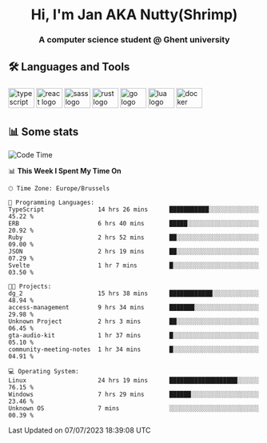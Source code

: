 <h1 align="center">Hi, I'm Jan AKA Nutty(Shrimp)</h1>
<h3 align="center">A computer science student @ Ghent university</h3>

<h2 align="left">🛠️ Languages and Tools</h2>

###

<div align="left">
  <img src="https://cdn.jsdelivr.net/gh/devicons/devicon/icons/typescript/typescript-original.svg" height="40" width="52" alt="typescript logo"  />
  <img src="https://cdn.jsdelivr.net/gh/devicons/devicon/icons/react/react-original.svg" height="40" width="52" alt="react logo"  />
  <img src="https://cdn.jsdelivr.net/gh/devicons/devicon/icons/sass/sass-original.svg" height="40" width="52" alt="sass logo"  />
  <img src="https://cdn.jsdelivr.net/gh/devicons/devicon/icons/rust/rust-plain.svg" height="40" width="52" alt="rust logo"  />
  <img src="https://cdn.jsdelivr.net/gh/devicons/devicon/icons/go/go-original.svg" height="40" width="52" alt="go logo"  />
  <img src="https://cdn.jsdelivr.net/gh/devicons/devicon/icons/lua/lua-original.svg" height="40" width="52" alt="lua logo"  />
  <img src="https://cdn.jsdelivr.net/gh/devicons/devicon/icons/docker/docker-original.svg" height="40" width="52" alt="docker logo"  />
</div>

<h2>📊 Some stats</h2>

<!--START_SECTION:waka-->
![Code Time](http://img.shields.io/badge/Code%20Time-3%2C441%20hrs%2058%20mins-blue)

📊 **This Week I Spent My Time On** 

```text
🕑︎ Time Zone: Europe/Brussels

💬 Programming Languages: 
TypeScript               14 hrs 26 mins      ███████████░░░░░░░░░░░░░░   45.22 % 
ERB                      6 hrs 40 mins       █████░░░░░░░░░░░░░░░░░░░░   20.92 % 
Ruby                     2 hrs 52 mins       ██░░░░░░░░░░░░░░░░░░░░░░░   09.00 % 
JSON                     2 hrs 19 mins       ██░░░░░░░░░░░░░░░░░░░░░░░   07.29 % 
Svelte                   1 hr 7 mins         █░░░░░░░░░░░░░░░░░░░░░░░░   03.50 % 

🐱‍💻 Projects: 
dg_2                     15 hrs 38 mins      ████████████░░░░░░░░░░░░░   48.94 % 
access-management        9 hrs 34 mins       ███████░░░░░░░░░░░░░░░░░░   29.98 % 
Unknown Project          2 hrs 3 mins        ██░░░░░░░░░░░░░░░░░░░░░░░   06.45 % 
gta-audio-kit            1 hr 37 mins        █░░░░░░░░░░░░░░░░░░░░░░░░   05.10 % 
community-meeting-notes  1 hr 34 mins        █░░░░░░░░░░░░░░░░░░░░░░░░   04.91 % 

💻 Operating System: 
Linux                    24 hrs 19 mins      ███████████████████░░░░░░   76.15 % 
Windows                  7 hrs 29 mins       ██████░░░░░░░░░░░░░░░░░░░   23.46 % 
Unknown OS               7 mins              ░░░░░░░░░░░░░░░░░░░░░░░░░   00.39 % 
```


 Last Updated on 07/07/2023 18:39:08 UTC
<!--END_SECTION:waka-->
